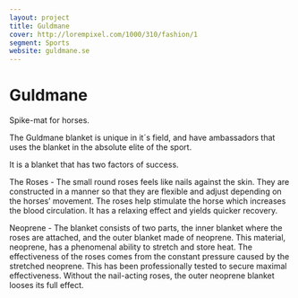 ```yaml
---
layout: project
title: Guldmane
cover: http://lorempixel.com/1000/310/fashion/1
segment: Sports
website: guldmane.se
---
```


# Guldmane

Spike-mat for horses.

The Guldmane blanket is unique in it´s field, and have ambassadors that uses the blanket in the absolute elite of the sport.

It is a blanket that has two factors of success.

The Roses - The small round roses feels like nails against the skin. They are constructed in a manner so that they are flexible and adjust depending on the horses’ movement. The roses help stimulate the horse which increases the blood circulation. It has a relaxing effect and yields quicker recovery.

Neoprene - The blanket consists of two parts, the inner blanket where the roses are attached, and the outer blanket made of neoprene. This material, neoprene, has a phenomenal ability to stretch and store heat. The effectiveness of the roses comes from the constant pressure caused by the stretched neoprene. This has been professionally tested to secure maximal effectiveness. Without the nail-acting roses, the outer neoprene blanket looses its full effect.
